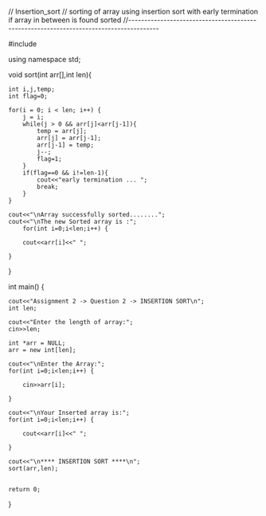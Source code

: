 // Insertion_sort
// sorting of array using insertion sort with early termination if array in between is found sorted
//---------------------------------------------------------------------------------------

#include<iostream>

using namespace std;

void sort(int arr[],int len){
	
	int i,j,temp;
	int flag=0;

	for(i = 0; i < len; i++) {
		j = i;
		while(j > 0 && arr[j]<arr[j-1]){
			temp = arr[j];
			arr[j] = arr[j-1];
			arr[j-1] = temp;
			j--;
			flag=1;
		}
		if(flag==0 && i!=len-1){
			cout<<"early termination ... ";
			break;
		}
	}
	
	cout<<"\nArray successfully sorted........";	
	cout<<"\nThe new Sorted array is :";
		for(int i=0;i<len;i++) {
		
		cout<<arr[i]<<" ";
		
	}
	
}


int main() {
	
	cout<<"Assignment 2 -> Question 2 -> INSERTION SORT\n";
	int len;
	
	cout<<"Enter the length of array:";
	cin>>len;
	
	int *arr = NULL;
	arr = new int[len];
	
	cout<<"\nEnter the Array:";
	for(int i=0;i<len;i++) {
		
		cin>>arr[i];
		
	}
	
	cout<<"\nYour Inserted array is:";
	for(int i=0;i<len;i++) {
		
		cout<<arr[i]<<" ";
		
	}
	
	cout<<"\n**** INSERTION SORT ****\n";
	sort(arr,len);

	
	return 0;
}
